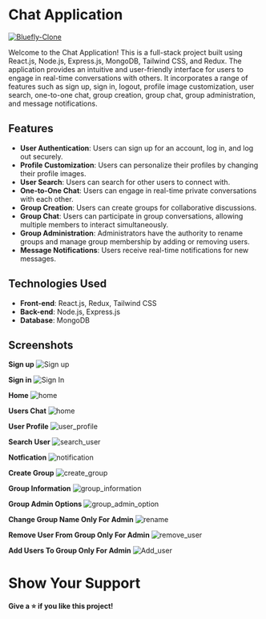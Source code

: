 # Chat Application

<a href="https://chat-app-ca.netlify.app/" target="blank">
        <img src="https://img.shields.io/static/v1?style=for-the-badge&message=Want to see live preview »&color=1BB91F&logo=Bluefly&logoColor=FFFFFF&label=" alt="Bluefly-Clone" />
        </a>

  Welcome to the Chat Application! This is a full-stack project built using React.js, Node.js, Express.js, MongoDB, Tailwind CSS, and Redux. The application provides an intuitive and user-friendly interface for users to engage in real-time conversations with others. It incorporates a range of features such as sign up, sign in, logout, profile image customization, user search, one-to-one chat, group creation, group chat, group administration, and message notifications.

## Features
- **User Authentication**: Users can sign up for an account, log in, and log out securely.
- **Profile Customization**: Users can personalize their profiles by changing their profile images.
- **User Search**: Users can search for other users to connect with.
- **One-to-One Chat**: Users can engage in real-time private conversations with each other.
- **Group Creation**: Users can create groups for collaborative discussions.
- **Group Chat**: Users can participate in group conversations, allowing multiple members to interact simultaneously.
- **Group Administration**: Administrators have the authority to rename groups and manage group membership by adding or removing users.
- **Message Notifications**: Users receive real-time notifications for new messages.

## Technologies Used
- **Front-end**: React.js, Redux, Tailwind CSS
- **Back-end**: Node.js, Express.js
- **Database**: MongoDB

## Screenshots
**Sign up**
![Sign up](https://res.cloudinary.com/dfrhy6m3m/image/upload/v1689146231/lxipjhn3pdvkf5h6it98.png)

**Sign in**
![Sign In](https://res.cloudinary.com/dfrhy6m3m/image/upload/v1689146246/pntbaaigxkup1puqgjwa.png)

**Home**
![home](https://res.cloudinary.com/dfrhy6m3m/image/upload/v1689146043/p7obaxsyrz5l074jkyj7.png)

**Users Chat**
![home](https://res.cloudinary.com/dfrhy6m3m/image/upload/v1689145934/ipqp3jb0qyb32nip6osj.png)

**User Profile**
![user_profile](https://res.cloudinary.com/dfrhy6m3m/image/upload/v1689146213/wvyx7ndxisaxpkgopxnh.png)

**Search User**
![search_user](https://res.cloudinary.com/dfrhy6m3m/image/upload/v1689146068/utilpiyhlxikhju36c7d.png)

**Notfication**
![notification](https://res.cloudinary.com/dfrhy6m3m/image/upload/v1689146057/b85aapingyke67r41vvb.png)

**Create Group**
![create_group](https://res.cloudinary.com/dfrhy6m3m/image/upload/v1689145950/afzfrs7dxuxij2z24vgy.png)

**Group Information**
![group_information](https://res.cloudinary.com/dfrhy6m3m/image/upload/v1689145976/bd8wyctt2tw4ukgwuoht.png)

**Group Admin Options**
![group_admin_option](https://res.cloudinary.com/dfrhy6m3m/image/upload/v1689146029/rbkuo9dgrym9y3ayymz4.png)

**Change Group Name Only For Admin**
![rename](https://res.cloudinary.com/dfrhy6m3m/image/upload/v1689146017/da8y031jf7twpxlp2ipy.png)

**Remove User From Group Only For Admin**
![remove_user](https://res.cloudinary.com/dfrhy6m3m/image/upload/v1689146005/ymitbkdkz2mlfvrb9gvl.png)

**Add Users To Group Only For Admin**
![Add_user](https://res.cloudinary.com/dfrhy6m3m/image/upload/v1690197588/lehnw0hfqfnxu8ktajys.png)



<h1> Show Your Support </h1>
<h4> Give a ⭐️ if you like this project! </h4>

